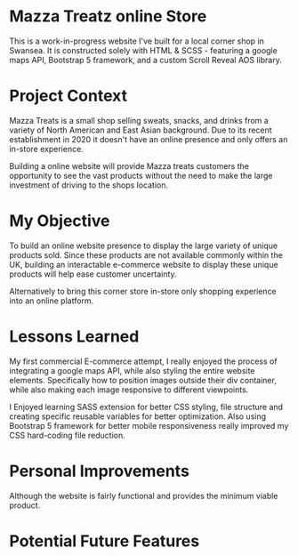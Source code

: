 # Mazza Treatz online Store
This is a work-in-progress website I've built for a local corner shop in Swansea. It is constructed solely with HTML & SCSS - featuring a google maps API, Bootstrap 5 framework, and a custom Scroll Reveal AOS library.

# Project Context
Mazza Treats is a small shop selling sweats, snacks, and drinks from a variety of North American and East Asian background. Due to its recent establishment in 2020 it doesn't have an online presence and only offers an in-store experience.

Building a online website will provide Mazza treats customers the opportunity to see the vast products without the need to make the large investment of driving to the shops location.

# My Objective
To build an online website presence to display the large variety of unique products sold. Since these products are not available commonly within the UK, building an interactable e-commerce website to display these unique products will help ease customer uncertainty.

Alternatively to bring this corner store in-store only shopping experience into an online platform.     

# Lessons Learned
My first commercial E-commerce attempt, I really enjoyed the process of integrating a google maps API, while also styling the entire website elements. Specifically how to position images outside their div container, while also making each image responsive to different viewpoints.

I Enjoyed learning SASS extension for better CSS styling, file structure and creating specific reusable variables for better optimization. Also using Bootstrap 5 framework for better mobile responsiveness really improved my CSS hard-coding file reduction.

# Personal Improvements
Although the website is fairly functional and provides the minimum viable product.

# Potential Future Features
